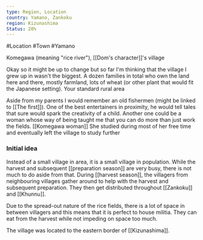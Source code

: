 ```yaml
---
type: Region, Location
country: Yamano, Zankoku
region: Kizunashima
Status: 20%
---
```


#Location #Town #Yamano 

Komegawa (meaning "rice river"), [[Dom's character]]'s village

Okay so it might be up to change but so far I'm thinking that the village I grew up in wasn't the biggest. A dozen families in total who own the land here and there, mostly farmland, lots of wheat (or other plant that would fit the Japanese setting). Your standard rural area


Aside from my parents I would remember an old fishermen (might be linked to [[The first]]). One of the best entertainers in proximity, he would tell tales that sure would spark the creativity of a child. Another one could be a woman whose way of being taught me that you can do more than just work the fields. [[Komegawa woman]] She studied during most of her free time and eventually left the village to study further



### Initial idea

Instead of a small village in area, it is a small village in population. While the harvest and subsequent [[preparation season]] are very busy, there is not much to do aside from that. During [[harvest season]], the villagers from neighbouring villages gather around to help with the harvest and subsequent preparation. They then get distributed throughout [[Zankoku]] and [[Khunnu]].

Due to the spread-out nature of the rice fields, there is a lot of space in between villagers and this means that it is perfect to house militia. They can eat from the harvest while not impeding on space too much. 

The village was located to the eastern border of [[Kizunashima]]. 